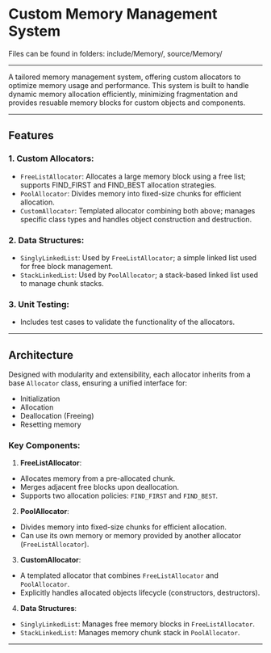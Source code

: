 # **Custom Memory Management System** 
Files can be found in folders: include/Memory/, source/Memory/

---

A tailored memory management system, offering custom allocators to optimize memory usage and performance. 
This system is built to handle dynamic memory allocation efficiently, minimizing fragmentation and provides 
resuable memory blocks for custom objects and components.

---

## Features
### 1. **Custom Allocators**:
- `FreeListAllocator`: Allocates a large memory block using a free list; supports FIND_FIRST and FIND_BEST allocation strategies.
- `PoolAllocator`: Divides memory into fixed-size chunks for efficient allocation.
- `CustomAllocator`: Templated allocator combining both above; manages specific class types and handles object construction and destruction.

### 2. **Data Structures**:
- `SinglyLinkedList`: Used by `FreeListAllocator`; a simple linked list used for free block management.
- `StackLinkedList`: Used by `PoolAllocator`; a stack-based linked list used to manage chunk stacks.

### 3. **Unit Testing**:
- Includes test cases to validate the functionality of the allocators.

---

## Architecture
Designed with modularity and extensibility, each allocator inherits from a base `Allocator` class, ensuring a unified interface for:
- Initialization
- Allocation
- Deallocation (Freeing)
- Resetting memory

### Key Components:
1. **FreeListAllocator**:
- Allocates memory from a pre-allocated chunk.
- Merges adjacent free blocks upon deallocation.
- Supports two allocation policies: `FIND_FIRST` and `FIND_BEST`.

2. **PoolAllocator**:
- Divides memory into fixed-size chunks for efficient allocation.
- Can use its own memory or memory provided by another allocator (`FreeListAllocator`).

3. **CustomAllocator**:
- A templated allocator that combines `FreeListAllocator` and `PoolAllocator`.
- Explicitly handles allocated objects lifecycle (constructors, destructors).

4. **Data Structures**:
- `SinglyLinkedList`: Manages free memory blocks in `FreeListAllocator`.
- `StackLinkedList`: Manages memory chunk stack in `PoolAllocator`.

---